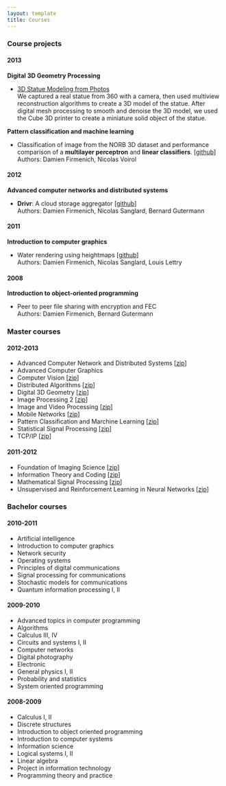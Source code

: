 ```yaml
---
layout: template
title: Courses
---
```



### Course projects

#### 2013

**Digital 3D Geometry Processing**

- [3D Statue Modeling from Photos](/projects/statues)  
	We captured a real statue from 360 with a camera, then used multiview reconstruction algorithms to create a 3D model of the statue. After digital mesh processing to smooth and denoise the 3D model, we used the Cube 3D printer to create a miniature solid object of the statue.

**Pattern classification and machine learning**

- Classification of image from the NORB 3D dataset and performance comparison of a **multilayer perceptron** and **linear classifiers**. [[github](https://github.com/damienfir/pcml)]  
	Authors: Damien Firmenich, Nicolas Voirol

#### 2012

**Advanced computer networks and distributed systems**

- **Drivr**: A cloud storage aggregator [[github](https://github.com/drivr/drivr)]  
	Authors: Damien Firmenich, Nicolas Sanglard, Bernard Gutermann

#### 2011

**Introduction to computer graphics**

- Water rendering using heightmaps [[github](https://github.com/damienfir/water_rendering)]  
	Authors: Damien Firmenich, Nicolas Sanglard, Louis Lettry

#### 2008

**Introduction to object-oriented programming**

- Peer to peer file sharing with encryption and FEC  
	Authors: Damien Firmenich, Bernard Gutermann

### Master courses

#### 2012-2013

- Advanced Computer Network and Distributed Systems [[zip](https://dl.dropboxusercontent.com/u/6168035/damienfirmenich.com/itc.zip)]
- Advanced Computer Graphics
- Computer Vision [[zip](https://dl.dropboxusercontent.com/u/6168035/damienfirmenich.com/cv.zip)]
- Distributed Algorithms [[zip](https://dl.dropboxusercontent.com/u/6168035/damienfirmenich.com/da.zip)]
- Digital 3D Geometry [[zip](https://dl.dropboxusercontent.com/u/6168035/damienfirmenich.com/dgp.zip)]
- Image Processing 2 [[zip](https://dl.dropboxusercontent.com/u/6168035/damienfirmenich.com/ip2.zip)]
- Image and Video Processing [[zip](https://dl.dropboxusercontent.com/u/6168035/damienfirmenich.com/ivp.zip)]
- Mobile Networks [[zip](https://dl.dropboxusercontent.com/u/6168035/damienfirmenich.com/mobnet.zip)]
- Pattern Classification and Marchine Learning [[zip](https://dl.dropboxusercontent.com/u/6168035/damienfirmenich.com/pcml.zip)]
- Statistical Signal Processing [[zip](https://dl.dropboxusercontent.com/u/6168035/damienfirmenich.com/ssp.zip)]
- TCP/IP [[zip](https://dl.dropboxusercontent.com/u/6168035/damienfirmenich.com/tcpip.zip)]

#### 2011-2012
- Foundation of Imaging Science [[zip](https://dl.dropboxusercontent.com/u/6168035/damienfirmenich.com/fis.zip)]
- Information Theory and Coding [[zip](https://dl.dropboxusercontent.com/u/6168035/damienfirmenich.com/itc.zip)]
- Mathematical Signal Processing [[zip](https://dl.dropboxusercontent.com/u/6168035/damienfirmenich.com/msp.zip)]
- Unsupervised and Reinforcement Learning in Neural Networks [[zip](https://dl.dropboxusercontent.com/u/6168035/damienfirmenich.com/url.zip)]

### Bachelor courses

#### 2010-2011

- Artificial intelligence
- Introduction to computer graphics
- Network security
- Operating systems
- Principles of digital communications
- Signal processing for communications
- Stochastic models for communications
- Quantum information processing I, II


#### 2009-2010

- Advanced topics in computer programming
- Algorithms
- Calculus III, IV
- Circuits and systems I, II
- Computer networks
- Digital photography
- Electronic
- General physics I, II
- Probability and statistics
- System oriented programming


#### 2008-2009

- Calculus I, II
- Discrete structures
- Introduction to object oriented programming
- Introduction to computer systems
- Information science
- Logical systems I, II
- Linear algebra
- Project in information technology
- Programming theory and practice
